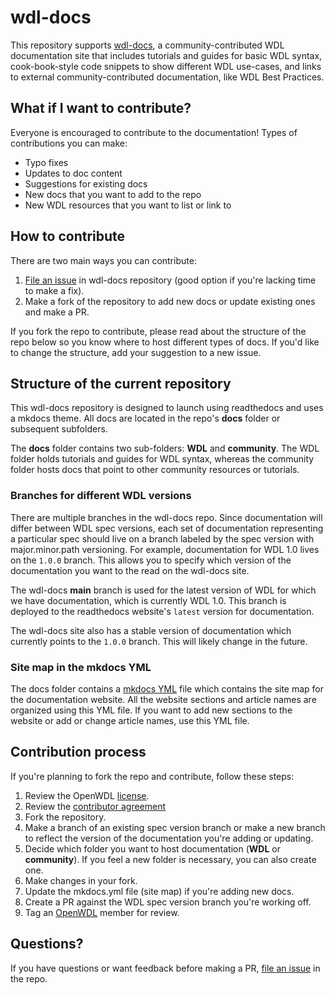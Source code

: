 # wdl-docs
This repository supports [wdl-docs](https://wdl-docs.readthedocs.io/en/stable/), a community-contributed WDL documentation site that includes tutorials and guides for basic WDL syntax, cook-book-style code snippets to show different WDL use-cases, and links to external community-contributed documentation, like WDL Best Practices.

## What if I want to contribute?

Everyone is encouraged to contribute to the documentation! Types of contributions you can make:
* Typo fixes
* Updates to doc content
* Suggestions for existing docs
* New docs that you want to add to the repo
* New WDL resources that you want to list or link to

## How to contribute
There are two main ways you can contribute:
1. [File an issue](https://github.com/openwdl/wdl-docs/issues/new/choose) in wdl-docs repository (good option if you're lacking time to make a fix). 
2. Make a fork of the repository to add new docs or update existing ones and make a PR.

If you fork the repo to contribute, please read about the structure of the repo below so you know where to host different types of docs. If you'd like to change the structure, add your suggestion to a new issue. 

## Structure of the current repository
This wdl-docs repository is designed to launch using readthedocs and uses a mkdocs theme. All docs are located in the repo's **docs** folder or subsequent subfolders. 


The **docs** folder contains two sub-folders: **WDL** and **community**. The WDL folder holds tutorials and guides for WDL syntax, whereas the community folder hosts docs that point to other community resources or tutorials. 

### Branches for different WDL versions
There are multiple branches in the wdl-docs repo. Since documentation will differ between WDL spec versions, each set of documentation representing a particular spec should live on a branch labeled by the spec version with major.minor.path versioning. For example, documentation for WDL 1.0 lives on the `1.0.0` branch. This allows you to specify which version of the documentation you want to the read on the wdl-docs site. 

The wdl-docs **main** branch is used for the latest version of WDL for which we have documentation, which is currently WDL 1.0. This branch is deployed to the readthedocs website's `latest` version for documentation. 

The wdl-docs site also has a stable version of documentation which currently points to the `1.0.0` branch. This will likely change in the future.  

### Site map in the mkdocs YML
The docs folder contains a [mkdocs YML](https://github.com/openwdl/wdl-docs/blob/main/mkdocs.yml) file which contains the site map for the documentation website. All the website sections and article names are organized using this YML file. If you want to add new sections to the website or add or change article names, use this YML file.

## Contribution process
If you're planning to fork the repo and contribute, follow these steps:
1. Review the OpenWDL [license](https://github.com/openwdl/wdl-docs/blob/main/LICENSE).
1. Review the [contributor agreement](CONTRIBUTING.md)
1. Fork the repository. 
1. Make a branch of an existing spec version branch or make a new branch to reflect the version of the documentation you're adding or updating. 
1. Decide which folder you want to host documentation (**WDL** or **community**). If you feel a new folder is necessary, you can also create one.
1. Make changes in your fork.
1. Update the mkdocs.yml file (site map) if you're adding new docs.
1. Create a PR against the WDL spec version branch you're working off.
1. Tag an [OpenWDL](https://github.com/openwdl) member for review.

## Questions?
If you have questions or want feedback before making a PR, [file an issue](https://github.com/openwdl/wdl-docs/issues/new/choose) in the repo. 

